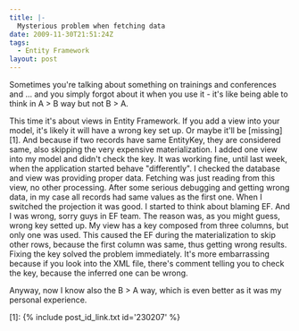 ```yaml
---
title: |-
  Mysterious problem when fetching data
date: 2009-11-30T21:51:24Z
tags:
  - Entity Framework
layout: post
---
```

Sometimes you're talking about something on trainings and conferences and ... and you simply forgot about it when you use it - it's like being able to think in A > B way but not B > A.

This time it's about views in Entity Framework. If you add a view into your model, it's likely it will have a wrong key set up. Or maybe it'll be [missing][1]. And because if two records have same EntityKey, they are considered same, also skipping the very expensive materialization. I added one view into my model and didn't check the key. It was working fine, until last week, when the application started behave "differently". I checked the database and view was providing proper data. Fetching was just reading from this view, no other processing. After some serious debugging and getting wrong data, in my case all records had same values as the first one. When I switched the projection it was good. I started to think about blaming EF. And I was wrong, sorry guys in EF team. The reason was, as you might guess, wrong key setted up. My view has a key composed from three columns, but only one was used. This caused the EF during the materialization to skip other rows, because the first column was same, thus getting wrong results. Fixing the key solved the problem immediately. It's more embarrassing because if you look into the XML file, there's comment telling you to check the key, because the inferred one can be wrong.

Anyway, now I know also the B > A way, which is even better as it was my personal experience.

[1]: {% include post_id_link.txt id='230207' %}